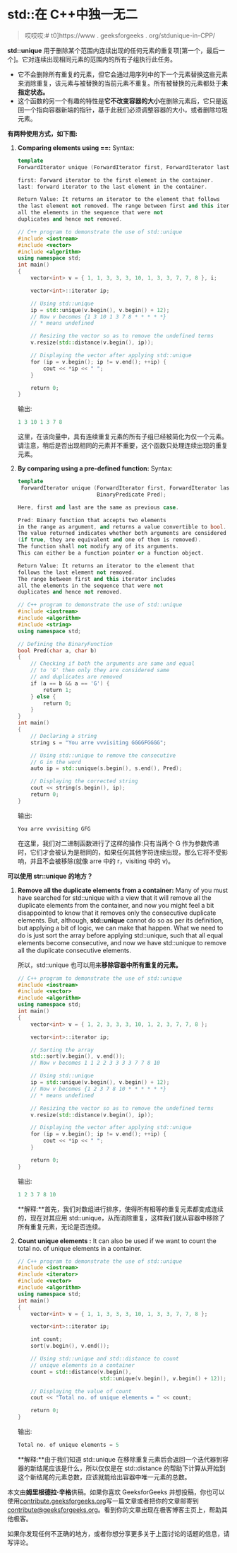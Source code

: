 # std::在 C++中独一无二

> 哎哎哎:# t0]https://www . geeksforgeeks . org/stdunique-in-CPP/

**std::unique** 用于删除某个范围内连续出现的任何元素的重复项[第一个，最后一个]。它对连续出现相同元素的范围内的所有子组执行此任务。

*   它不会删除所有重复的元素，但它会通过用序列中的下一个元素替换这些元素来消除重复，该元素与被替换的当前元素不重复。所有被替换的元素都处于**未指定状态。**
*   这个函数的另一个有趣的特性是**它不改变容器的大小**在删除元素后，它只是返回一个指向容器新端的指针，基于此我们必须调整容器的大小，或者删除垃圾元素。

**有两种使用方式，如下图:**

1.  **Comparing elements using ==:**
    Syntax:

    ```cpp
    template 
    ForwardIterator unique (ForwardIterator first, ForwardIterator last);

    first: Forward iterator to the first element in the container.
    last: forward iterator to the last element in the container.

    Return Value: It returns an iterator to the element that follows 
    the last element not removed. The range between first and this iterator includes 
    all the elements in the sequence that were not
    duplicates and hence not removed.

    ```

    ```cpp
    // C++ program to demonstrate the use of std::unique
    #include <iostream>
    #include <vector>
    #include <algorithm>
    using namespace std;
    int main()
    {
        vector<int> v = { 1, 1, 3, 3, 3, 10, 1, 3, 3, 7, 7, 8 }, i;

        vector<int>::iterator ip;

        // Using std::unique
        ip = std::unique(v.begin(), v.begin() + 12);
        // Now v becomes {1 3 10 1 3 7 8 * * * * *}
        // * means undefined

        // Resizing the vector so as to remove the undefined terms
        v.resize(std::distance(v.begin(), ip));

        // Displaying the vector after applying std::unique
        for (ip = v.begin(); ip != v.end(); ++ip) {
            cout << *ip << " ";
        }

        return 0;
    }
    ```

    输出:

    ```cpp
    1 3 10 1 3 7 8

    ```

    这里，在该向量中，具有连续重复元素的所有子组已经被简化为仅一个元素。请注意，稍后是否出现相同的元素并不重要，这个函数只处理连续出现的重复元素。

2.  **By comparing using a pre-defined function:**
    Syntax:

    ```cpp
    template 
     ForwardIterator unique (ForwardIterator first, ForwardIterator last,
                             BinaryPredicate Pred);

    Here, first and last are the same as previous case.

    Pred: Binary function that accepts two elements 
    in the range as argument, and returns a value convertible to bool. 
    The value returned indicates whether both arguments are considered equivalent
    (if true, they are equivalent and one of them is removed).
    The function shall not modify any of its arguments.
    This can either be a function pointer or a function object.

    Return Value: It returns an iterator to the element that 
    follows the last element not removed.
    The range between first and this iterator includes 
    all the elements in the sequence that were not
    duplicates and hence not removed.
    ```

    ```cpp
    // C++ program to demonstrate the use of std::unique
    #include <iostream>
    #include <algorithm>
    #include <string>
    using namespace std;

    // Defining the BinaryFunction
    bool Pred(char a, char b)
    {
        // Checking if both the arguments are same and equal
        // to 'G' then only they are considered same
        // and duplicates are removed
        if (a == b && a == 'G') {
            return 1;
        } else {
            return 0;
        }
    }
    int main()
    {
        // Declaring a string
        string s = "You arre vvvisiting GGGGFGGGG";

        // Using std::unique to remove the consecutive
        // G in the word
        auto ip = std::unique(s.begin(), s.end(), Pred);

        // Displaying the corrected string
        cout << string(s.begin(), ip);
        return 0;
    }
    ```

    输出:

    ```cpp
    You arre vvvisiting GFG

    ```

    在这里，我们对二进制函数进行了这样的操作:只有当两个 G 作为参数传递时，它们才会被认为是相同的，如果任何其他字符连续出现，那么它将不受影响，并且不会被移除(就像 arre 中的 r，visiting 中的 v)。

**可以使用 str::unique 的地方？**

1.  **Remove all the duplicate elements from a container:** Many of you must have searched for std::unique with a view that it will remove all the duplicate elements from the container, and now you might feel a bit disappointed to know that it removes only the consecutive duplicate elements. But, although, **std::unique** cannot do so as per its definition, but applying a bit of logic, we can make that happen. What we need to do is just sort the array before applying std::unique, such that all equal elements become consecutive, and now we have std::unique to remove all the duplicate consecutive elements.

    所以，std::unique 也可以用来**移除容器中所有重复的元素。**

    ```cpp
    // C++ program to demonstrate the use of std::unique
    #include <iostream>
    #include <vector>
    #include <algorithm>
    using namespace std;
    int main()
    {
        vector<int> v = { 1, 2, 3, 3, 3, 10, 1, 2, 3, 7, 7, 8 };

        vector<int>::iterator ip;

        // Sorting the array
        std::sort(v.begin(), v.end());
        // Now v becomes 1 1 2 2 3 3 3 3 7 7 8 10

        // Using std::unique
        ip = std::unique(v.begin(), v.begin() + 12);
        // Now v becomes {1 2 3 7 8 10 * * * * * *}
        // * means undefined

        // Resizing the vector so as to remove the undefined terms
        v.resize(std::distance(v.begin(), ip));

        // Displaying the vector after applying std::unique
        for (ip = v.begin(); ip != v.end(); ++ip) {
            cout << *ip << " ";
        }

        return 0;
    }
    ```

    输出:

    ```cpp
    1 2 3 7 8 10

    ```

    **解释:**首先，我们对数组进行排序，使得所有相等的重复元素都变成连续的，现在对其应用 std::unique，从而消除重复，这样我们就从容器中移除了所有重复元素，无论是否连续。

2.  **Count unique elements :** It can also be used if we want to count the total no. of unique elements in a container.

    ```cpp
    // C++ program to demonstrate the use of std::unique
    #include <iostream>
    #include <iterator>
    #include <vector>
    #include <algorithm>
    using namespace std;
    int main()
    {
        vector<int> v = { 1, 1, 3, 3, 3, 10, 1, 3, 3, 7, 7, 8 };

        vector<int>::iterator ip;

        int count;
        sort(v.begin(), v.end());

        // Using std::unique and std::distance to count
        // unique elements in a container
        count = std::distance(v.begin(),
                              std::unique(v.begin(), v.begin() + 12));

        // Displaying the value of count
        cout << "Total no. of unique elements = " << count;

        return 0;
    }
    ```

    输出:

    ```cpp
    Total no. of unique elements = 5

    ```

    **解释:**由于我们知道 std::unique 在移除重复元素后会返回一个迭代器到容器的新结尾应该是什么，所以仅仅是在 std::distance 的帮助下计算从开始到这个新结尾的元素总数，应该就能给出容器中唯一元素的总数。

本文由**姆里根德拉·辛格**供稿。如果你喜欢 GeeksforGeeks 并想投稿，你也可以使用[contribute.geeksforgeeks.org](http://www.contribute.geeksforgeeks.org)写一篇文章或者把你的文章邮寄到 contribute@geeksforgeeks.org。看到你的文章出现在极客博客主页上，帮助其他极客。

如果你发现任何不正确的地方，或者你想分享更多关于上面讨论的话题的信息，请写评论。